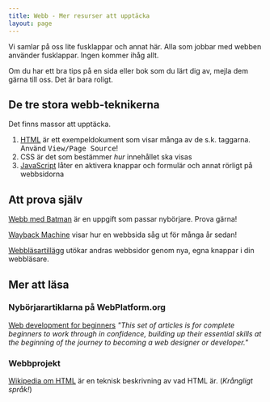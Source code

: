 ```yaml
---
title: Webb - Mer resurser att upptäcka
layout: page
---
```


Vi samlar på oss lite fusklappar och annat här. Alla som jobbar med webben
använder fusklappar. Ingen kommer ihåg allt.

Om du har ett bra tips på en sida eller bok som du lärt dig av, mejla dem gärna
till oss. Det är bara roligt.

## De tre stora webb-teknikerna

Det finns massor att upptäcka.

1. [HTML](/web_html.html) är ett exempeldokument som visar många av de s.k. taggarna. Använd <kbd>View/Page Source</kbd>!
1. CSS är det som bestämmer <em>hur</em> innehållet ska visas
1. [JavaScript](/web_js.html) låter en aktivera knappar och formulär och annat rörligt på webbsidorna

## Att prova själv

[Webb med Batman](/web_batman.html) är en uppgift som passar nybörjare. Prova gärna!

[Wayback Machine](/web_wayback.html) visar hur en webbsida såg ut för många år sedan!

[Webbläsartillägg](/web_browser_extensions.html) utökar andras webbsidor genom nya, egna knappar i din webbläsare.

## Mer att läsa

### Nybörjarartiklarna på WebPlatform.org

[Web development for beginners](http://docs.webplatform.org/wiki/beginners) *"This set of articles is for complete beginners to work through in confidence, building up their essential skills at the beginning of the journey to becoming a web designer or developer."*

### Webbprojekt


[Wikipedia om HTML](http://sv.wikipedia.org/wiki/HTML) är en teknisk beskrivning
av vad HTML är. (<em>Krångligt språk!</em>)